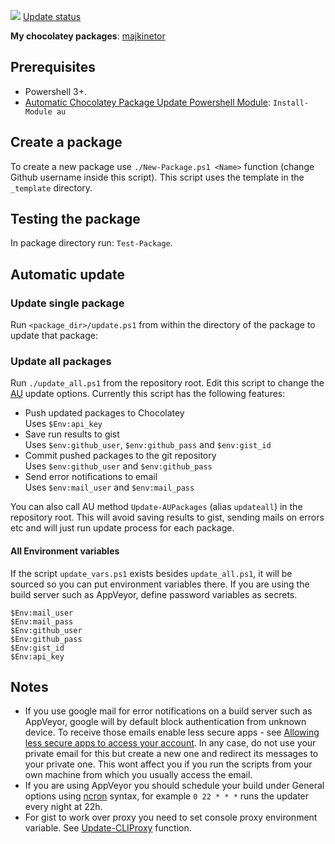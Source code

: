 [![](https://ci.appveyor.com/api/projects/status/d508f777c9aypuv3?svg=true)](https://ci.appveyor.com/project/majkinetor/chocolatey)
[Update status](https://gist.github.com/majkinetor/181b18886fdd363158064baf817fa2ff)

**My chocolatey packages**: [majkinetor](https://chocolatey.org/profiles/majkinetor)


## Prerequisites

- Powershell 3+.
- [Automatic Chocolatey Package Update Powershell Module](https://github.com/majkinetor/au): `Install-Module au`

## Create a package

To create a new package use `./New-Package.ps1 <Name>` function (change Github username inside this script). This script uses the template in the `_template` directory.

## Testing the package

In package directory run: `Test-Package`.

## Automatic update

### Update single package

Run `<package_dir>/update.ps1` from within the directory of the package to update that package:


### Update all packages

Run `./update_all.ps1` from the repository root. Edit this script to change the [AU](https://github.com/majkinetor/au) update options. Currently this script has the following features:

- Push updated packages to Chocolatey  
Uses `$Env:api_key`
- Save run results to gist  
Uses `$env:github_user`, `$env:github_pass` and `$env:gist_id`
- Commit pushed packages to the git repository  
Uses `$env:github_user` and `$env:github_pass`
- Send error notifications to email  
Uses `$env:mail_user` and `$env:mail_pass`

You can also call AU method `Update-AUPackages` (alias `updateall`) in the repository root. This will avoid saving results to gist, sending mails on errors etc and will just run update process for each package.

#### All Environment variables

If the script `update_vars.ps1` exists besides `update_all.ps1`, it will be sourced so you can put environment variables there. If you are using the build server such as AppVeyor, define password variables as secrets.

```
$Env:mail_user
$Env:mail_pass
$Env:github_user
$Env:github_pass
$Env:gist_id
$Env:api_key
```


## Notes

- If you use google mail for error notifications on a build server such as AppVeyor, google will by default block authentication from unknown device. To receive those emails enable less secure apps - see [Allowing less secure apps to access your account](https://support.google.com/accounts/answer/6010255?hl=en). In any case, do not use your private email for this but create a new one and redirect its messages to your private one. This wont affect you if you run the scripts from your own machine from which you usually access the email.
- If you are using AppVeyor you should schedule your build under General options using [ncron](http://www.nncron.ru/help/EN/working/cron-format.htm) syntax, for example `0 22 * * *` runs the updater every night at 22h.
- For gist to work over proxy you need to set console proxy environment variable. See [Update-CLIProxy](https://github.com/majkinetor/posh/blob/master/MM_Network/Update-CLIProxy.ps1) function.

